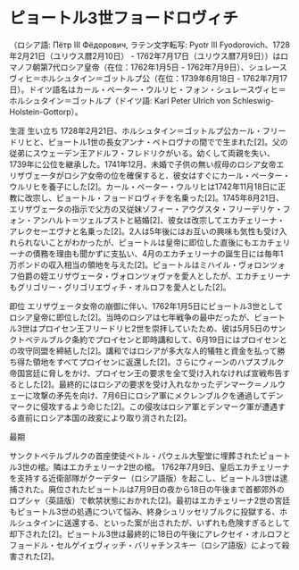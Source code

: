 # ピョートル3世フョードロヴィチ
（ロシア語: Пётр III Фёдорович, ラテン文字転写: Pyotr III Fyodorovich、1728年2月21日（ユリウス暦2月10日） - 1762年7月17日（ユリウス暦7月9日））はロマノフ朝第7代ロシア皇帝（在位：1762年1月5日 - 1762年7月9日）、シュレースヴィヒ＝ホルシュタイン＝ゴットルプ公（在位：1739年6月18日 - 1762年7月17日）。ドイツ語名はカール・ペーター・ウルリヒ・フォン・シュレースヴィヒ＝ホルシュタイン＝ゴットルプ（ドイツ語: Karl Peter Ulrich von Schleswig-Holstein-Gottorp）。

生涯
生い立ち
1728年2月21日、ホルシュタイン＝ゴットルプ公カール・フリードリヒと、ピョートル1世の長女アンナ・ペトロヴナの間でで生まれた[2]。父の従弟にスウェーデン王アドルフ・フレドリクがいる。幼くして両親を失い、1739年に公位を継承した。1741年12月、未婚で子供の無い叔母のロシア女帝エリザヴェータがロシア女帝の位を確保すると、彼女はすぐにカール・ペーター・ウルリヒを養子にした[2]。カール・ペーター・ウルリヒは1742年11月18日に正教に改宗し、ピョートル・フョードロヴィチを名乗った[2]。1745年8月21日、エリザヴェータの指示で父方の又従妹ゾフィー・アウグスタ・フリーデリケ・フォン・アンハルト＝ツェルプストと結婚[2]、彼女は改宗してエカチェリーナ・アレクセーエヴナと名乗った[2]。2人は5年後にはお互いの興味も気性も受け入れられないことがわかったが、ピョートルは皇帝に即位した直後にもエカチェリーナの債務を理由も聞かずに支払い、4月のエカチェリーナの誕生日には毎年1万ポンドの収入相当の領地を与えた[2]。ピョートルはミハイル・ヴォロンツォフ伯爵の姪エリザヴェータ・ヴォロンツォヴァを愛人としたが、エカチェリーナもグリゴリー・グリゴリエヴィチ・オルロフを愛人とした[2]。

即位
エリザヴェータ女帝の崩御に伴い、1762年1月5日にピョートル3世としてロシア皇帝に即位した[2]。当時のロシアは七年戦争の最中だったが、ピョートル3世はプロイセン王フリードリヒ2世を崇拝していたため、彼は5月5日のサンクトペテルブルク条約でプロイセンと即時講和して、6月19日にはプロイセンとの攻守同盟を締結した[2]。講和ではロシアが多大な人的犠牲と資金を払って勝ち得た領地をすべてプロイセンに返還した[2]。さらにウィーンのハプスブルク帝国宮廷に脅しをかけ、プロイセン王の要求を全て受け入れなければ宣戦布告するとした[2]。最終的にはロシアの要求を受け入れなかったデンマーク＝ノルウェーに攻撃の矛先を向け、7月6日にロシア軍にメクレンブルクを通過してデンマークに侵攻するよう命じた[2]。この侵攻はロシア軍とデンマーク軍が遭遇する直前にロシア本国の政変により取り消された[2]。

最期

サンクトペテルブルクの首座使徒ペトル・パウェル大聖堂に埋葬されたピョートル3世の棺。隣はエカチェリーナ2世の棺。
1762年7月9日、皇后エカチェリーナを支持する近衛部隊がクーデター（ロシア語版）を起こし、ピョートル3世は逮捕された。廃位されたピョートルは7月9日の夜から18日の午後まで首都郊外のロプシャ（英語版）で軟禁状態におかれた[2]。最初はエカチェリーナ2世の宮廷もピョートル3世の処遇について悩み、終身シュリッセリブルクに投獄する、ホルシュタインに送還する、といった案が出されたが、いずれも危険すぎるとして却下された[2]。ピョートル3世は最終的に18日の午後にアレクセイ・オルロフとフョードル・セルゲイェヴィッチ・バリャチンスキー（ロシア語版）によって殺害された[2]。